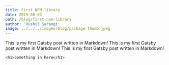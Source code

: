 ```yaml
---
title: First NPM library
date: 2019-08-03
path: /blog/first-npm-library
author: 'Rushil Saraogi'
image: ../../../images/blog/package-thumb.jpeg
---
```


This is my first Gatsby post written in Markdown! This is my first Gatsby post written in Markdown! This is my first Gatsby post written in Markdown!

```
<h1>Something in here</h1>
```